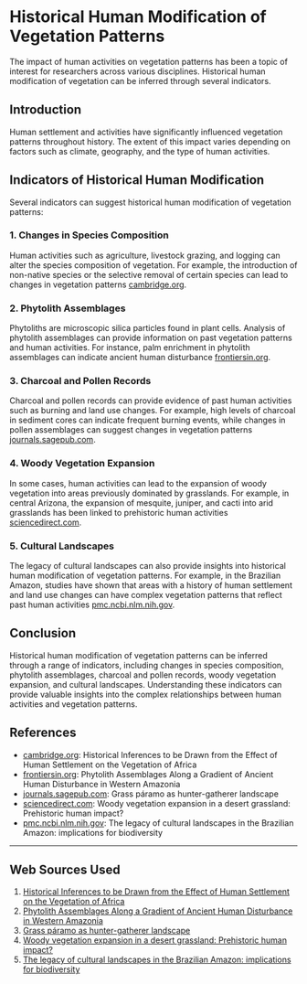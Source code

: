 # Historical Human Modification of Vegetation Patterns
The impact of human activities on vegetation patterns has been a topic of interest for researchers across various disciplines. Historical human modification of vegetation can be inferred through several indicators.

## Introduction
Human settlement and activities have significantly influenced vegetation patterns throughout history. The extent of this impact varies depending on factors such as climate, geography, and the type of human activities.

## Indicators of Historical Human Modification
Several indicators can suggest historical human modification of vegetation patterns:

### 1. **Changes in Species Composition**
Human activities such as agriculture, livestock grazing, and logging can alter the species composition of vegetation. For example, the introduction of non-native species or the selective removal of certain species can lead to changes in vegetation patterns [cambridge.org](https://www.cambridge.org/core/product/identifier/S0021853700003078/type/journal_article).

### 2. **Phytolith Assemblages**
Phytoliths are microscopic silica particles found in plant cells. Analysis of phytolith assemblages can provide information on past vegetation patterns and human activities. For instance, palm enrichment in phytolith assemblages can indicate ancient human disturbance [frontiersin.org](https://www.frontiersin.org/articles/10.3389/fevo.2015.00141/full).

### 3. **Charcoal and Pollen Records**
Charcoal and pollen records can provide evidence of past human activities such as burning and land use changes. For example, high levels of charcoal in sediment cores can indicate frequent burning events, while changes in pollen assemblages can suggest changes in vegetation patterns [journals.sagepub.com](https://journals.sagepub.com/doi/10.1177/0959683612471987).

### 4. **Woody Vegetation Expansion**
In some cases, human activities can lead to the expansion of woody vegetation into areas previously dominated by grasslands. For example, in central Arizona, the expansion of mesquite, juniper, and cacti into arid grasslands has been linked to prehistoric human activities [sciencedirect.com](https://www.sciencedirect.com/science/article/pii/S014019630600365X).

### 5. **Cultural Landscapes**
The legacy of cultural landscapes can also provide insights into historical human modification of vegetation patterns. For example, in the Brazilian Amazon, studies have shown that areas with a history of human settlement and land use changes can have complex vegetation patterns that reflect past human activities [pmc.ncbi.nlm.nih.gov](https://pmc.ncbi.nlm.nih.gov/articles/PMC2311456/).

## Conclusion
Historical human modification of vegetation patterns can be inferred through a range of indicators, including changes in species composition, phytolith assemblages, charcoal and pollen records, woody vegetation expansion, and cultural landscapes. Understanding these indicators can provide valuable insights into the complex relationships between human activities and vegetation patterns.

## References

* [cambridge.org](https://www.cambridge.org/core/product/identifier/S0021853700003078/type/journal_article): Historical Inferences to be Drawn from the Effect of Human Settlement on the Vegetation of Africa
* [frontiersin.org](https://www.frontiersin.org/articles/10.3389/fevo.2015.00141/full): Phytolith Assemblages Along a Gradient of Ancient Human Disturbance in Western Amazonia
* [journals.sagepub.com](https://journals.sagepub.com/doi/10.1177/0959683612471987): Grass páramo as hunter-gatherer landscape
* [sciencedirect.com](https://www.sciencedirect.com/science/article/pii/S014019630600365X): Woody vegetation expansion in a desert grassland: Prehistoric human impact?
* [pmc.ncbi.nlm.nih.gov](https://pmc.ncbi.nlm.nih.gov/articles/PMC2311456/): The legacy of cultural landscapes in the Brazilian Amazon: implications for biodiversity

---
## Web Sources Used

1. [Historical Inferences to be Drawn from the Effect of Human Settlement on the Vegetation of Africa](https://www.cambridge.org/core/product/identifier/S0021853700003078/type/journal_article)
2. [Phytolith Assemblages Along a Gradient of Ancient Human Disturbance in Western Amazonia](https://www.frontiersin.org/articles/10.3389/fevo.2015.00141/full)
3. [Grass páramo as hunter-gatherer landscape](https://journals.sagepub.com/doi/10.1177/0959683612471987)
4. [Woody vegetation expansion in a desert grassland: Prehistoric human impact?](https://www.sciencedirect.com/science/article/pii/S014019630600365X)
5. [The legacy of cultural landscapes in the Brazilian Amazon: implications for biodiversity](https://pmc.ncbi.nlm.nih.gov/articles/PMC2311456/)
